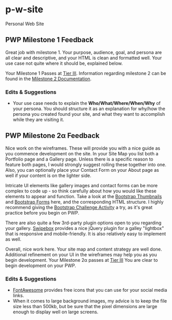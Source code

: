 # p-w-site
Personal Web Site


## PWP Milestone 1 Feedback
Great job with milestone 1. Your purpose, audience, goal, and persona are all clear and descriptive, and your HTML is clean and formatted well. Your use case not quite where it should be, explained below.

Your Milestone 1 Passes at [Tier III](https://bootcamp-coders.cnm.edu/projects/personal/rubric). Information regarding milestone 2 can be found in the [Milestone 2 Documentation](https://bootcamp-coders.cnm.edu/projects/personal/milestone-two).

### Edits &amp; Suggestions

- Your use case needs to explain the **Who/What/Where/When/Why** of your persona. You should structure it as an explanation for why/how the persona you created found your site, and what they want to accomplish while they are visiting it.

## PWP Milestone 2&alpha; Feedback
Nice work on the wireframes. These will provide you with a nice guide as you commence development on the site. In your Site Map you list both a Portfolio page and a Gallery page. Unless there is a specific reason to feature both pages, I would strongly suggest rolling these together into one. Also, you can optionally place your Contact Form on your About page as well if your content is on the lighter side. 

Intricate UI elements like gallery images and contact forms can be more complex to code up - so think carefully about how you would like these elements to appear and function. Take a look at the [Bootstrap Thumbnails](http://getbootstrap.com/components/#thumbnails) and [Bootstrap Forms](http://getbootstrap.com/css/#forms) here, and the corresponding HTML structure. I highly recommend giving the [Bootstrap Challenge Activity](https://bootcamp-coders.cnm.edu/~rlewis37/bootstrap-practice/) a try, as it's great practice before you begin on PWP. 

There are also quite a few 3rd-party plugin options open to you regarding your gallery. [Swipebox](http://brutaldesign.github.io/swipebox/) provides a nice jQuery plugin for a galley "lightbox" that is responsive and mobile-friendly. It is also relatively easy to implement as well. 


Overall, nice work here. Your site map and content strategy are well done. Additional refinement on your UI in the wireframes may help you as you begin development. Your Milestone 2&alpha; passes at [Tier III](https://bootcamp-coders.cnm.edu/projects/personal/rubric) You are clear to begin development on your PWP.

### Edits &amp; Suggestions
- [FontAwesome](http://fontawesome.io/) provides free icons that you can use for your social media links.
- When it comes to large background images, my advice is to keep the file size less than 500kb, but be sure that the pixel dimensions are large enough to display well on large screens.
